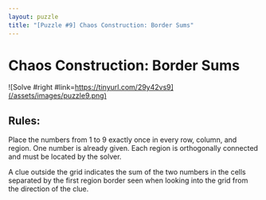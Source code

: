 ```yaml
---
layout: puzzle
title: "[Puzzle #9] Chaos Construction: Border Sums"
---
```


# Chaos Construction: Border Sums

![Solve #right #link=https://tinyurl.com/29y42vs9](/assets/images/puzzle9.png)

## Rules:

Place the numbers from 1 to 9 exactly once in every row, column, and region. One number is already given. Each region is orthogonally connected and must be located by the solver.

A clue outside the grid indicates the sum of the two numbers in the cells separated by the first region border seen when looking into the grid from the direction of the clue. 
